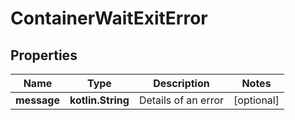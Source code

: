 # ContainerWaitExitError

## Properties

| Name        | Type              | Description         | Notes      |
|-------------|-------------------|---------------------|------------|
| **message** | **kotlin.String** | Details of an error | [optional] |



